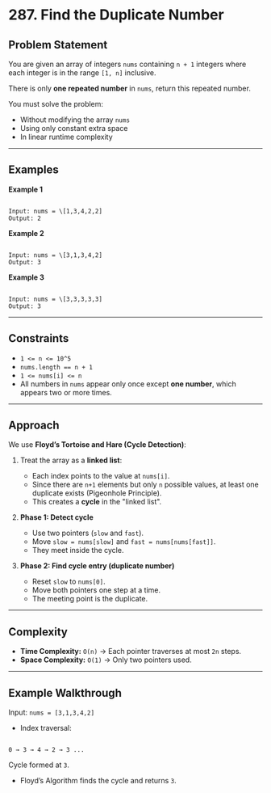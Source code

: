 # 287. Find the Duplicate Number

## Problem Statement

You are given an array of integers `nums` containing `n + 1` integers where each integer is in the range `[1, n]` inclusive.

There is only **one repeated number** in `nums`, return this repeated number.

You must solve the problem:

- Without modifying the array `nums`
- Using only constant extra space
- In linear runtime complexity

---

## Examples

**Example 1**

```

Input: nums = \[1,3,4,2,2]
Output: 2

```

**Example 2**

```

Input: nums = \[3,1,3,4,2]
Output: 3

```

**Example 3**

```

Input: nums = \[3,3,3,3,3]
Output: 3

```

---

## Constraints

- `1 <= n <= 10^5`
- `nums.length == n + 1`
- `1 <= nums[i] <= n`
- All numbers in `nums` appear only once except **one number**, which appears two or more times.

---

## Approach

We use **Floyd’s Tortoise and Hare (Cycle Detection)**:

1. Treat the array as a **linked list**:

   - Each index points to the value at `nums[i]`.
   - Since there are `n+1` elements but only `n` possible values, at least one duplicate exists (Pigeonhole Principle).
   - This creates a **cycle** in the "linked list".

2. **Phase 1: Detect cycle**

   - Use two pointers (`slow` and `fast`).
   - Move `slow = nums[slow]` and `fast = nums[nums[fast]]`.
   - They meet inside the cycle.

3. **Phase 2: Find cycle entry (duplicate number)**
   - Reset `slow` to `nums[0]`.
   - Move both pointers one step at a time.
   - The meeting point is the duplicate.

---

## Complexity

- **Time Complexity:** `O(n)` → Each pointer traverses at most `2n` steps.
- **Space Complexity:** `O(1)` → Only two pointers used.

---

## Example Walkthrough

Input: `nums = [3,1,3,4,2]`

- Index traversal:

```

0 → 3 → 4 → 2 → 3 ...

```

Cycle formed at `3`.

- Floyd’s Algorithm finds the cycle and returns `3`.

```

```
